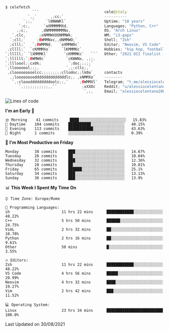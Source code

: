 ```kotlin
$ celefetch
            ```                             cele@italy
          `,,`      ,;cc;`                  ----------
        `;;,`     `l0NWWKl`                 Uptime; "18 years"
      `;c;,      `oXMMMMMXd,                Languages; "Python, C++"
     ,;c;,      ,dNMMMMMMMNx,               OS; "Arch Linux"
   `,clc,      ;xNMMWXOONMMWk;              WM; "i3-gaps"
  `;cll;`     ;0WMMNxc,,dNMMWO;`            Shell; "Zsh"
  ;clll;`   `;0WMMNd,   `oXMMW0c`           Editor; "Neovim, VS Code"
 ,cllll;`  `cKMMMXo`     `lKMMMKc`          Hobbies; "hip hop, football, gaming"
`;lllll;` `lXMMMKl`       `cKMMMKc`   ```   Other; "2021 OII finalist (Olimpiadi Italiane di Informatica)"
`;llllll;`;0WMW0c`         `cKWWNx, ,;;,    
`;llloool;;cx0k;            `;doc;;;;;`     
`;llooooool;;;,            `,;;cllc;,`      
 ,clooooooooolcc;;;;;;;;;cllodoc;;lk0o`     contacts
  ,;looooooooddddddddddddddlc;, ,xNMMXo`    --------
   `,;clooodddddddddoolc;;,`     ;0WMMXl`   Telegram; "t.me/alessiocelentano"
      `,;;;;;;;;;;;,,``           ;xXXOc    Reddit; "u/alessiocelentano"
                                   `,;,     Email; "alessiocelentano2003@gmail.com"
```                                 
<!--START_SECTION:waka-->
![Lines of code](https://img.shields.io/badge/From%20Hello%20World%20I%27ve%20Written-1.5%20million%20lines%20of%20code-blue)

**I'm an Early 🐤** 

```text
🌞 Morning    41 commits     ████░░░░░░░░░░░░░░░░░░░░░   15.83% 
🌆 Daytime    104 commits    ██████████░░░░░░░░░░░░░░░   40.15% 
🌃 Evening    113 commits    ███████████░░░░░░░░░░░░░░   43.63% 
🌙 Night      1 commits      ░░░░░░░░░░░░░░░░░░░░░░░░░   0.39%

```
📅 **I'm Most Productive on Friday** 

```text
Monday       38 commits     ███░░░░░░░░░░░░░░░░░░░░░░   14.67% 
Tuesday      26 commits     ██░░░░░░░░░░░░░░░░░░░░░░░   10.04% 
Wednesday    32 commits     ███░░░░░░░░░░░░░░░░░░░░░░   12.36% 
Thursday     28 commits     ██░░░░░░░░░░░░░░░░░░░░░░░   10.81% 
Friday       65 commits     ██████░░░░░░░░░░░░░░░░░░░   25.1% 
Saturday     34 commits     ███░░░░░░░░░░░░░░░░░░░░░░   13.13% 
Sunday       36 commits     ███░░░░░░░░░░░░░░░░░░░░░░   13.9%

```


📊 **This Week I Spent My Time On** 

```text
⌚︎ Time Zone: Europe/Rome

💬 Programming Languages: 
sh                       11 hrs 22 mins      ████████████░░░░░░░░░░░░░   48.22% 
C++                      5 hrs 50 mins       ██████░░░░░░░░░░░░░░░░░░░   24.75% 
VimL                     2 hrs 32 mins       ██░░░░░░░░░░░░░░░░░░░░░░░   10.78% 
Python                   2 hrs 16 mins       ██░░░░░░░░░░░░░░░░░░░░░░░   9.61% 
Other                    50 mins             █░░░░░░░░░░░░░░░░░░░░░░░░   3.55%

🔥 Editors: 
Zsh                      11 hrs 22 mins      ████████████░░░░░░░░░░░░░   48.22% 
VS Code                  4 hrs 56 mins       █████░░░░░░░░░░░░░░░░░░░░   20.99% 
Neovim                   4 hrs 32 mins       ████░░░░░░░░░░░░░░░░░░░░░   19.27% 
Vim                      2 hrs 42 mins       ███░░░░░░░░░░░░░░░░░░░░░░   11.52%

💻 Operating System: 
Linux                    23 hrs 34 mins      █████████████████████████   100.0%

```


 Last Updated on 30/08/2021
<!--END_SECTION:waka-->
